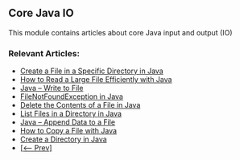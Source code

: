 ## Core Java IO

This module contains articles about core Java input and output (IO)

### Relevant Articles: 
- [Create a File in a Specific Directory in Java](https://www.baeldung.com/java-create-file-in-directory)
- [How to Read a Large File Efficiently with Java](https://www.baeldung.com/java-read-lines-large-file)
- [Java – Write to File](https://www.baeldung.com/java-write-to-file)
- [FileNotFoundException in Java](https://www.baeldung.com/java-filenotfound-exception)
- [Delete the Contents of a File in Java](https://www.baeldung.com/java-delete-file-contents)
- [List Files in a Directory in Java](https://www.baeldung.com/java-list-directory-files)
- [Java – Append Data to a File](https://www.baeldung.com/java-append-to-file)
- [How to Copy a File with Java](https://www.baeldung.com/java-copy-file)
- [Create a Directory in Java](https://www.baeldung.com/java-create-directory)
- [[<-- Prev]](/core-java-modules/core-java-io)
